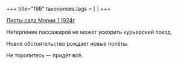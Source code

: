 +++
title="198"
taxonomies.tags = [
]
+++


[Листы сада Мории 1 1924г](/agni/1924)




Нетерпение пассажиров не может ускорить курьерский поезд.   



Новое обстоятельство рождает новые полёты.   



Не торопитесь — придёт всё.   


